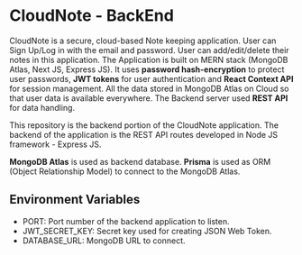 # CloudNote - BackEnd

CloudNote is a secure, cloud-based Note keeping application. User can Sign Up/Log in with the email and password. User can add/edit/delete their notes in this application. The Application is built on MERN stack (MongoDB Atlas, Next JS, Express JS). It uses **password hash-encryption** to protect user passwords, **JWT tokens** for user authentication and **React Context API** for session management. All the data stored in MongoDB Atlas on Cloud so that user data is available everywhere. The Backend server used **REST API** for data handling.

This repository is the backend portion of the CloudNote application. The backend of the application is the REST API routes developed in Node JS framework - Express JS.

**MongoDB Atlas** is used as backend database. **Prisma** is used as ORM (Object Relationship Model) to connect to the MongoDB Atlas.

## Environment Variables

-   PORT: Port number of the backend application to listen.
-   JWT_SECRET_KEY: Secret key used for creating JSON Web Token.
-   DATABASE_URL: MongoDB URL to connect.
